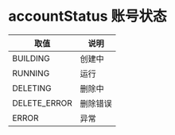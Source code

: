 # accountStatus 账号状态

|取值|说明|
|-|-|
|BUILDING|创建中|
|RUNNING|运行|
|DELETING|删除中|
|DELETE_ERROR|删除错误|
|ERROR|异常|
